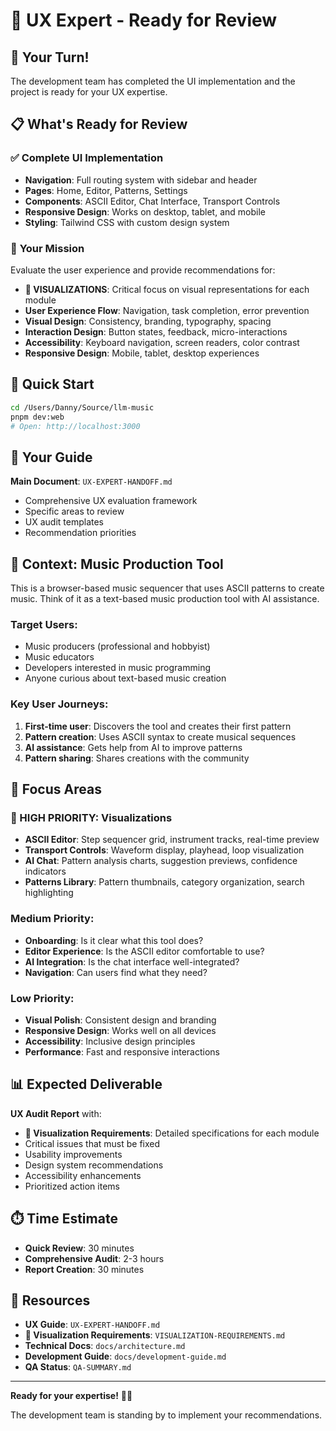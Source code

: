 # 🎨 UX Expert - Ready for Review

## 🚀 **Your Turn!**

The development team has completed the UI implementation and the project is ready for your UX expertise.

## 📋 **What's Ready for Review**

### ✅ **Complete UI Implementation**
- **Navigation**: Full routing system with sidebar and header
- **Pages**: Home, Editor, Patterns, Settings
- **Components**: ASCII Editor, Chat Interface, Transport Controls
- **Responsive Design**: Works on desktop, tablet, and mobile
- **Styling**: Tailwind CSS with custom design system

### 🎯 **Your Mission**
Evaluate the user experience and provide recommendations for:
- **🎨 VISUALIZATIONS**: Critical focus on visual representations for each module
- **User Experience Flow**: Navigation, task completion, error prevention
- **Visual Design**: Consistency, branding, typography, spacing
- **Interaction Design**: Button states, feedback, micro-interactions
- **Accessibility**: Keyboard navigation, screen readers, color contrast
- **Responsive Design**: Mobile, tablet, desktop experiences

## 🚀 **Quick Start**

```bash
cd /Users/Danny/Source/llm-music
pnpm dev:web
# Open: http://localhost:3000
```

## 📖 **Your Guide**

**Main Document**: `UX-EXPERT-HANDOFF.md`
- Comprehensive UX evaluation framework
- Specific areas to review
- UX audit templates
- Recommendation priorities

## 🎵 **Context: Music Production Tool**

This is a browser-based music sequencer that uses ASCII patterns to create music. Think of it as a text-based music production tool with AI assistance.

### **Target Users:**
- Music producers (professional and hobbyist)
- Music educators
- Developers interested in music programming
- Anyone curious about text-based music creation

### **Key User Journeys:**
1. **First-time user**: Discovers the tool and creates their first pattern
2. **Pattern creation**: Uses ASCII syntax to create musical sequences
3. **AI assistance**: Gets help from AI to improve patterns
4. **Pattern sharing**: Shares creations with the community

## 🎯 **Focus Areas**

### **🎨 HIGH PRIORITY: Visualizations**
- **ASCII Editor**: Step sequencer grid, instrument tracks, real-time preview
- **Transport Controls**: Waveform display, playhead, loop visualization
- **AI Chat**: Pattern analysis charts, suggestion previews, confidence indicators
- **Patterns Library**: Pattern thumbnails, category organization, search highlighting

### **Medium Priority:**
- **Onboarding**: Is it clear what this tool does?
- **Editor Experience**: Is the ASCII editor comfortable to use?
- **AI Integration**: Is the chat interface well-integrated?
- **Navigation**: Can users find what they need?

### **Low Priority:**
- **Visual Polish**: Consistent design and branding
- **Responsive Design**: Works well on all devices
- **Accessibility**: Inclusive design principles
- **Performance**: Fast and responsive interactions

## 📊 **Expected Deliverable**

**UX Audit Report** with:
- **🎨 Visualization Requirements**: Detailed specifications for each module
- Critical issues that must be fixed
- Usability improvements
- Design system recommendations
- Accessibility enhancements
- Prioritized action items

## ⏱️ **Time Estimate**
- **Quick Review**: 30 minutes
- **Comprehensive Audit**: 2-3 hours
- **Report Creation**: 30 minutes

## 🔗 **Resources**

- **UX Guide**: `UX-EXPERT-HANDOFF.md`
- **🎨 Visualization Requirements**: `VISUALIZATION-REQUIREMENTS.md`
- **Technical Docs**: `docs/architecture.md`
- **Development Guide**: `docs/development-guide.md`
- **QA Status**: `QA-SUMMARY.md`

---

**Ready for your expertise!** 🎨✨

The development team is standing by to implement your recommendations.
